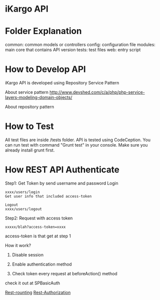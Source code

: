 # iKargo API #


# Folder Explanation #
common: common models or controllers
config: configuration file
modules: main core that contains API version
tests: test files
web: entry script 

# How to Develop API #
iKargo API is developed using Repository Service Pattern

About service pattern
http://www.devshed.com/c/a/php/php-service-layers-modeling-domain-objects/

About repository pattern

# How to Test #
All test files are inside /tests folder. API is tested using CodeCeption. You can run test with command "Grunt test" in your console. Make sure you already install grunt first. 


# How REST API Authenticate


Step1: Get Token by send username and password 
    Login
    
    xxxx/users/login
    Get user info that included access-token
    
    Logout
    xxxx/users/logout
   
Step2: Request with access token
    
    xxxxx/blah?access-token=xxxx
    
access-token is that get at step 1


How it work?

1. Disable session

2. Enable authentication method

3. Check token every request at beforeAction() method

check it out at SPBasicAuth

[Rest-rounting](https://github.com/yiisoft/yii2/blob/master/docs/guide/rest-routing.md)
[Rest-Authorization](https://github.com/yiisoft/yii2/blob/master/docs/guide/rest-authentication.md)
